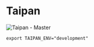 # Taipan

![Taipan - Master](https://github.com/mickaelvieira/taipan/workflows/Taipan%20-%20Master/badge.svg)

```
export TAIPAN_ENV="development"
```
